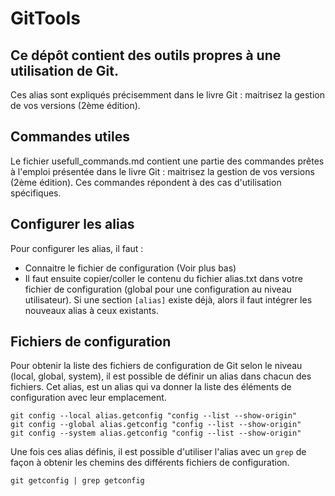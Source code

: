 # GitTools

## Ce dépôt contient des outils propres à une utilisation de Git.

Ces alias sont expliqués précisemment dans le livre Git : maitrisez la gestion de vos versions (2ème édition).

## Commandes utiles

Le fichier usefull_commands.md contient une partie des commandes prêtes à l'emploi présentée dans le livre Git : maitrisez la gestion de vos versions (2ème édition). Ces commandes répondent à des cas d'utilisation spécifiques.

## Configurer les alias

Pour configurer les alias, il faut : 

- Connaitre le fichier de configuration (Voir plus bas)
- Il faut ensuite copier/coller le contenu du fichier alias.txt dans votre fichier de configuration (global pour une configuration au niveau utilisateur). Si une section `[alias]` existe déjà, alors il faut intégrer les nouveaux alias à ceux existants.


## Fichiers de configuration

Pour obtenir la liste des fichiers de configuration de Git selon le niveau (local, global, system), il est possible de définir un alias dans chacun des fichiers. Cet alias, est un alias qui va donner la liste des éléments de configuration avec leur emplacement.

```
git config --local alias.getconfig "config --list --show-origin"
git config --global alias.getconfig "config --list --show-origin"
git config --system alias.getconfig "config --list --show-origin"
```

Une fois ces alias définis, il est possible d'utiliser l'alias avec un `grep` de façon à obtenir les chemins des différents fichiers de configuration.

```
git getconfig | grep getconfig
```

